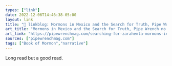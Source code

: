 ```yaml
---
types: ["link"]
date: 2022-12-06T14:46:38-05:00
layout: link
title: "🔗 linkblog: Mormons in Mexico and the Search for Truth, Pipe Wrench no. 8:'"
art_title: "Mormons in Mexico and the Search for Truth, Pipe Wrench no. 8:"
art_link: "https://pipewrenchmag.com/searching-for-zarahemla-mormons-in-mesoamerica/"
sources: ["pipewrenchmag.com"]
tags: ["Book of Mormon","narrative"]
---
```

Long read but a good read.  
 
